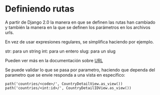 # Definiendo rutas

A partir de Django 2.0 la manera en que se definen las rutas han cambiado y también la manera en la que se definen los parámetros en los archivos urls.

En vez de usar expresiones regulares, se simplifica haciendo por ejemplo.

str: para un string
int: para un entero
slug: para un slug

Pueden ver más en la documentación sobre [URL](https://docs.djangoproject.com/en/2.0/topics/http/urls/)


Se puede validar lo que se pasa por parametro, haciendo que dependa del parametro que se envie responda a una vista en especifico:

```
path('countries/<code>/', CountryDetailView.as_view())
path('countries/<int:id>/', CountryDetailIDView.as_view())
```

